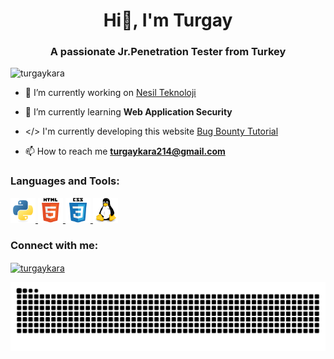 <h1 align="center">Hi👋, I'm Turgay</h1>
<h3 align="center">A passionate Jr.Penetration Tester from Turkey</h3>

<p align="left"> <img src="https://komarev.com/ghpvc/?username=turgaykara&label=Profile%20views&color=0e75b6&style=flat" alt="turgaykara" /> </p>

- 🔭 I’m currently working on [Nesil Teknoloji](https://nesilteknoloji.com)

- 🌱 I’m currently learning **Web Application Security**

- </> I'm currently developing this website [Bug Bounty Tutorial](https://turgaykara.github.io/)

- 📫 How to reach me **turgaykara214@gmail.com**


<h3 align="left">Languages and Tools:</h3>
<p align="left"> 
  <a href="https://www.python.org" target="_blank" rel="noreferrer"> <img src="https://raw.githubusercontent.com/devicons/devicon/master/icons/python/python-original.svg" alt="python" width="40" height="40"/> </a>
  <a href="https://www.w3.org/html/" target="_blank" rel="noreferrer"> <img src="https://raw.githubusercontent.com/devicons/devicon/master/icons/html5/html5-original-wordmark.svg" alt="html5" width="40" height="40"/>
  <a href="https://www.w3schools.com/css/" target="_blank" rel="noreferrer"> <img src="https://raw.githubusercontent.com/devicons/devicon/master/icons/css3/css3-original-wordmark.svg" alt="css3" width="40" height="40"/> </a> </a> 
  <a href="https://www.linux.org/" target="_blank" rel="noreferrer"> <img src="https://raw.githubusercontent.com/devicons/devicon/master/icons/linux/linux-original.svg" alt="linux" width="40" height="40"/> </a> 
 </p>
 
<h3 align="left">Connect with me:</h3>
<p align="left">
<a href="https://linkedin.com/in/turgaykara" target="blank"><img align="center" src="https://raw.githubusercontent.com/rahuldkjain/github-profile-readme-generator/master/src/images/icons/Social/linked-in-alt.svg" alt="turgaykara" height="30" width="40" /></a>
</p>

<picture>
  <source media="(prefers-color-scheme: dark)" srcset="https://raw.githubusercontent.com/turgaykara/turgaykara/output/github-contribution-grid-snake-dark.svg">
  <source media="(prefers-color-scheme: light)" srcset="https://raw.githubusercontent.com/turgaykara/turgaykara/output/github-contribution-grid-snake.svg">
  <img alt="github contribution grid snake animation" src="https://raw.githubusercontent.com/turgaykara/turgaykara/output/github-contribution-grid-snake.svg">
</picture>
